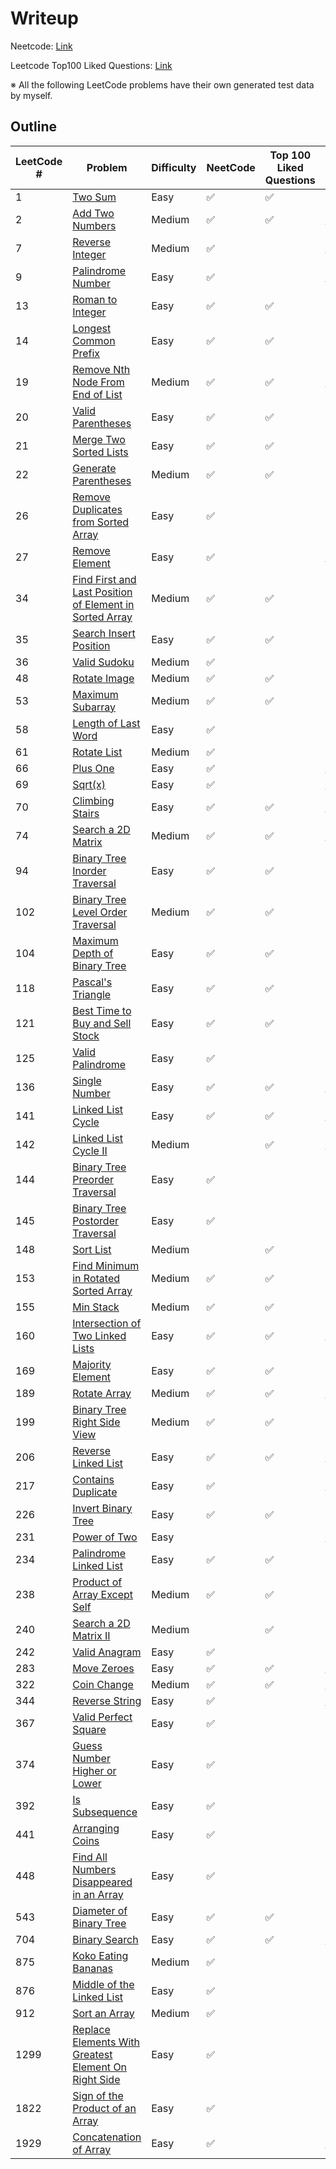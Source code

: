 # Writeup
Neetcode: [Link](https://neetcode.io/)

Leetcode Top100 Liked Questions: [Link](https://leetcode.com/problem-list/top-100-liked-questions/)

※ All the following LeetCode problems have their own generated test data by myself.

## Outline
| LeetCode # | Problem                                                                                                                                          | Difficulty | NeetCode | Top 100 Liked Questions | C                                                                                | C++                                                                                                                              |
| ---------- | ------------------------------------------------------------------------------------------------------------------------------------------------ | ---------- | -------- | ----------------------- | -------------------------------------------------------------------------------- | -------------------------------------------------------------------------------------------------------------------------------- |
| 1          | [Two Sum](https://leetcode.com/problems/two-sum)                                                                                                 | Easy       | ✅        | ✅                       |                                                                                  | [link](./Cpp/two_sum/two_sum.md)                                                                                                 |
| 2          | [Add Two Numbers](https://leetcode.com/problems/add-two-numbers)                                                                                 | Medium     | ✅        | ✅                       | [link](./C/add_two_numbers/add_two_numbers.md)                                   | [link](./Cpp/add_two_numbers/add_two_numbers.md)                                                                                 |
| 7          | [Reverse Integer](https://leetcode.com/problems/reverse-integer)                                                                                 | Medium     | ✅        |                         | [link](./C/reverse_integer/reverse_integer.md)                                   | [link](./Cpp/reverse_integer/reverse_integer.md)                                                                                 |
| 9          | [Palindrome Number](https://leetcode.com/problems/palindrome-number)                                                                             | Easy       | ✅        |                         | [link](./C/palindrome_number/palindrome_number.md)                               | [link](./Cpp/palindrome_number/palindrome_number.md)                                                                             |
| 13         | [Roman to Integer](https://leetcode.com/problems/roman-to-integer)                                                                               | Easy       | ✅        | ✅                       |                                                                                  | [link](./Cpp/roman_to_integer/roman_to_integer.md)                                                                               |
| 14         | [Longest Common Prefix](https://leetcode.com/problems/longest-common-prefix)                                                                     | Easy       | ✅        | ✅                       |                                                                                  | [link](./Cpp/longest_common_prefix/longest_common_prefix.md)                                                                     |
| 19         | [Remove Nth Node From End of List](https://leetcode.com/problems/remove-nth-node-from-end-of-list/)                                              | Medium     | ✅        | ✅                       | [link](./C/remove_nth_node_from_end_of_list/remove_nth_node_from_end_of_list.md) | [link](./Cpp/remove_nth_node_from_end_of_list/remove_nth_node_from_end_of_list.md)                                               |
| 20         | [Valid Parentheses](https://leetcode.com/problems/valid-parentheses)                                                                             | Easy       | ✅        | ✅                       |                                                                                  | [link](./Cpp/valid_parentheses/valid_parentheses.md)                                                                             |
| 21         | [Merge Two Sorted Lists](https://leetcode.com/problems/merge-two-sorted-lists)                                                                   | Easy       | ✅        | ✅                       |                                                                                  | [link](./Cpp/merge_two_sorted_lists/merge_two_sorted_lists.md)                                                                   |
| 22         | [Generate Parentheses](https://leetcode.com/problems/generate-parentheses/)                                                                      | Medium     | ✅        | ✅                       |                                                                                  | [link](./Cpp/generate_parentheses/generate_parentheses.md)                                                                       |
| 26         | [Remove Duplicates from Sorted Array](https://leetcode.com/problems/remove-duplicates-from-sorted-array)                                         | Easy       | ✅        |                         |                                                                                  | [link](./Cpp/remove_duplicates_from_sorted_array/remove_duplicates_from_sorted_array.md)                                         |
| 27         | [Remove Element](https://leetcode.com/problems/remove-element)                                                                                   | Easy       | ✅        |                         | [link](./C/remove_element/remove_element.md)                                     | [link](./Cpp/remove_element/remove_element.md)                                                                                   |
| 34         | [Find First and Last Position of Element in Sorted Array](https://leetcode.com/problems/find-first-and-last-position-of-element-in-sorted-array) | Medium     | ✅        | ✅                       |                                                                                  | [link](./Cpp/find_first_and_last_position_of_element_in_sorted_array/find_first_and_last_position_of_element_in_sorted_array.md) |
| 35         | [Search Insert Position](https://leetcode.com/problems/search-insert-position)                                                                   | Easy       | ✅        | ✅                       |                                                                                  | [link](./Cpp/search_insert_position/search_insert_position.md)                                                                   |
| 36         | [Valid Sudoku](https://leetcode.com/problems/valid-sudoku/)                                                                                      | Medium     | ✅        |                         |                                                                                  | [link](./Cpp/valid_sudoku/valid_sudoku.md)                                                                                       |
| 48         | [Rotate Image](https://leetcode.com/problems/rotate-image)                                                                                       | Medium     | ✅        | ✅                       |                                                                                  | [link](./Cpp/rotate_image/rotate_image.md)                                                                                       |
| 53         | [Maximum Subarray](https://leetcode.com/problems/maximum-subarray)                                                                               | Medium     | ✅        | ✅                       |                                                                                  | [link](./Cpp/maximum_subarray/maximum_subarray.md)                                                                               |
| 58         | [Length of Last Word](https://leetcode.com/problems/length-of-last-word)                                                                         | Easy       | ✅        |                         |                                                                                  | [link](./Cpp/length_of_last_word/length_of_last_word.md)                                                                         |
| 61         | [Rotate List](https://leetcode.com/problems/rotate-list/)                                                                                        | Medium     | ✅        |                         |                                                                                  | [link](./Cpp/rotate_list/rotate_list.md)                                                                                         |
| 66         | [Plus One](https://leetcode.com/problems/plus-one/)                                                                                              | Easy       | ✅        |                         | [link](./C/plus_one/plus_one.md)                                                 | [link](./Cpp/plus_one/plus_one.md)                                                                                               |
| 69         | [Sqrt(x)](https://leetcode.com/problems/sqrtx)                                                                                                   | Easy       | ✅        |                         | [link](./C/sqrtx/sqrtx.md)                                                       | [link](./Cpp/sqrtx/sqrtx.md)                                                                                                     |
| 70         | [Climbing Stairs](https://leetcode.com/problems/climbing-stairs)                                                                                 | Easy       | ✅        | ✅                       | [link](./C/climbing_stairs/climbing_stairs.md)                                   | [link](./Cpp/climbing_stairs/climbing_stairs.md)                                                                                 |
| 74         | [Search a 2D Matrix](https://leetcode.com/problems/search-a-2d-matrix)                                                                           | Medium     | ✅        | ✅                       | [link](./C/search_a_2d_matrix/search_a_2d_matrix.md)                             | [link](./Cpp/search_a_2d_matrix/search_a_2d_matrix.md)                                                                           |
| 94         | [Binary Tree Inorder Traversal](https://leetcode.com/problems/binary-tree-inorder-traversal)                                                     | Easy       | ✅        | ✅                       |                                                                                  | [link](./Cpp/binary_tree_inorder_traversal/binary_tree_inorder_traversal.md)                                                     |
| 102        | [Binary Tree Level Order Traversal](https://leetcode.com/problems/binary-tree-level-order-traversal/)                                            | Medium     | ✅        | ✅                       |                                                                                  | [link](./Cpp/binary_tree_level_order_traversal/binary_tree_level_order_traversal.md)                                             |
| 104        | [Maximum Depth of Binary Tree](https://leetcode.com/problems/maximum-depth-of-binary-tree/)                                                      | Easy       | ✅        | ✅                       |                                                                                  | [link](./Cpp/maximum_depth_of_binary_tree/maximum_depth_of_binary_tree.md)                                                       |
| 118        | [Pascal's Triangle](https://leetcode.com/problems/pascals-triangle)                                                                              | Easy       | ✅        | ✅                       |                                                                                  | [link](./Cpp/pascals_triangle/pascals_triangle.md)                                                                               |
| 121        | [Best Time to Buy and Sell Stock](https://leetcode.com/problems/best-time-to-buy-and-sell-stock)                                                 | Easy       | ✅        | ✅                       |                                                                                  | [link](./Cpp/best_time_to_buy_and_sell_stock/best_time_to_buy_and_sell_stock.md)                                                 |
| 125        | [Valid Palindrome](https://leetcode.com/problems/valid-palindrome/)                                                                              | Easy       | ✅        |                         |                                                                                  | [link](./Cpp/valid_palindrome/valid_palindrome.md)                                                                               |
| 136        | [Single Number](https://leetcode.com/problems/single-number)                                                                                     | Easy       | ✅        | ✅                       | [link](./C/single_number/single_number.md)                                       | [link](./Cpp/single_number/single_number.md)                                                                                     |
| 141        | [Linked List Cycle](https://leetcode.com/problems/linked-list-cycle)                                                                             | Easy       | ✅        | ✅                       | [link](./C/linked_list_cycle/linked_list_cycle.md)                               | [link](./Cpp/linked_list_cycle/linked_list_cycle.md)                                                                             |
| 142        | [Linked List Cycle II](https://leetcode.com/problems/linked-list-cycle-ii)                                                                       | Medium     |          | ✅                       | [link](./C/linked_list_cycle_II/linked_list_cycle_II.md)                         | [link](./Cpp/linked_list_cycle_II/linked_list_cycle_II.md)                                                                       |
| 144        | [Binary Tree Preorder Traversal](https://leetcode.com/problems/binary-tree-preorder-traversal)                                                   | Easy       | ✅        |                         |                                                                                  | [link](./Cpp/binary_tree_preorder_traversal/binary_tree_preorder_traversal.md)                                                   |
| 145        | [Binary Tree Postorder Traversal](https://leetcode.com/problems/binary-tree-postorder-traversal)                                                 | Easy       | ✅        |                         |                                                                                  | [link](./Cpp/binary_tree_postorder_traversal/binary_tree_postorder_traversal.md)                                                 |
| 148        | [Sort List](https://leetcode.com/problems/sort-list/)                                                                                            | Medium     |          | ✅                       |                                                                                  | [link](./Cpp/sort_list/sort_list.md)                                                                                             |
| 153        | [Find Minimum in Rotated Sorted Array](https://leetcode.com/problems/find-minimum-in-rotated-sorted-array/)                                      | Medium     | ✅        | ✅                       |                                                                                  | [link](./Cpp/find_minimum_in_rotated_sorted_array/find_minimum_in_rotated_sorted_array.md)                                       |
| 155        | [Min Stack](https://leetcode.com/problems/min-stack/)                                                                                            | Medium     | ✅        | ✅                       |                                                                                  | [link](./Cpp/min_stack/min_stack.md)                                                                                             |
| 160        | [Intersection of Two Linked Lists](https://leetcode.com/problems/intersection-of-two-linked-lists/)                                              | Easy       | ✅        | ✅                       | [link](./C/intersection_of_two_linked_lists/intersection_of_two_linked_lists.md) | [link](./Cpp/intersection_of_two_linked_lists/intersection_of_two_linked_lists.md)                                               |
| 169        | [Majority Element](https://leetcode.com/problems/majority-element/)                                                                              | Easy       | ✅        | ✅                       |                                                                                  | [link](./Cpp/majority_element/majority_element.md)                                                                               |
| 189        | [Rotate Array](https://leetcode.com/problems/rotate-array/)                                                                                      | Medium     | ✅        | ✅                       | [link](./C/rotate_array/rotate_array.md)                                         | [link](./Cpp/rotate_array/rotate_array.md)                                                                                       |
| 199        | [Binary Tree Right Side View](https://leetcode.com/problems/binary-tree-right-side-view/)                                                        | Medium     | ✅        | ✅                       |                                                                                  | [link](./Cpp/binary_tree_right_side_view/binary_tree_right_side_view.md)                                                         |
| 206        | [Reverse Linked List](https://leetcode.com/problems/reverse-linked-list)                                                                         | Easy       | ✅        | ✅                       | [link](./C/reverse_linked_list/reverse_linked_list.md)                           | [link](./C/reverse_linked_list/reverse_linked_list.md)|[link](./Cpp/reverse_linked_list/reverse_linked_list.md)                  |
| 217        | [Contains Duplicate](https://leetcode.com/problems/contains-duplicate)                                                                           | Easy       | ✅        |                         | [link](./C/contains_duplicate/contains_duplicate.md)                             | [link](./Cpp/contains_duplicate/contains_duplicate.md)                                                                           |
| 226        | [Invert Binary Tree](https://leetcode.com/problems/invert-binary-tree/)                                                                          | Easy       | ✅        | ✅                       |                                                                                  | [link](./Cpp/invert_binary_tree/invert_binary_tree.md)                                                                           |
| 231        | [Power of Two](https://leetcode.com/problems/power-of-two)                                                                                       | Easy       |          |                         | [link](./C/power_of_two/power_of_two.md)                                         | [link](./Cpp/power_of_two/power_of_two.md)                                                                                       |
| 234        | [Palindrome Linked List](https://leetcode.com/problems/palindrome-linked-list/)                                                                  | Easy       | ✅        | ✅                       |                                                                                  | [link](./Cpp/palindrome_linked_list/palindrome_linked_list.md)                                                                   |
| 238        | [Product of Array Except Self](https://leetcode.com/problems/product-of-array-except-self/)                                                      | Medium     | ✅        | ✅                       |                                                                                  | [link](./Cpp/product_of_array_except_self/product_of_array_except_self.md)                                                       |
| 240        | [Search a 2D Matrix II](https://leetcode.com/problems/search-a-2d-matrix-ii)                                                                     | Medium     |          | ✅                       |                                                                                  | [link](./Cpp/search_a_2d_matrix_II/search_a_2d_matrix_II.md)                                                                     |
| 242        | [Valid Anagram](https://leetcode.com/problems/valid-anagram)                                                                                     | Easy       | ✅        |                         |                                                                                  | [link](./Cpp/valid_anagram/valid_anagram.md)                                                                                     |
| 283        | [Move Zeroes](https://leetcode.com/problems/move-zeroes)                                                                                         | Easy       | ✅        | ✅                       | [link](./C/move_zeroes/move_zeroes.md)                                           | [link](./Cpp/move_zeroes/move_zeroes.md)                                                                                         |
| 322        | [Coin Change](https://leetcode.com/problems/coin-change/)                                                                                        | Medium     | ✅        | ✅                       | [link](./C/coin_change/coin_change.md)                                           | [link](./Cpp/coin_change/coin_change.md)                                                                                         |
| 344        | [Reverse String](https://leetcode.com/problems/reverse-string)                                                                                   | Easy       | ✅        |                         | [link](./C/reverse_string/reverse_string.md)                                     | [link](./Cpp/reverse_string/reverse_string.md)                                                                                   |
| 367        | [Valid Perfect Square](https://leetcode.com/problems/valid-perfect-square/)                                                                      | Easy       | ✅        |                         |                                                                                  | [link](./Cpp/valid_perfect_square/valid_perfect_square.md)                                                                       |
| 374        | [Guess Number Higher or Lower](https://leetcode.com/problems/guess-number-higher-or-lower/)                                                      | Easy       | ✅        |                         |                                                                                  | [link](./Cpp/guess_number_higher_or_lower/guess_number_higher_or_lower.md)                                                       |
| 392        | [Is Subsequence](https://leetcode.com/problems/is-subsequence)                                                                                   | Easy       | ✅        |                         |                                                                                  | [link](./Cpp/is_subsequence/is_subsequence.md)                                                                                   |
| 441        | [Arranging Coins](https://leetcode.com/problems/arranging-coins/)                                                                                | Easy       | ✅        |                         |                                                                                  | [link](./Cpp/arranging_coins/arranging_coins.md)                                                                                 |
| 448        | [Find All Numbers Disappeared in an Array](https://leetcode.com/problems/find-all-numbers-disappeared-in-an-array/)                              | Easy       | ✅        |                         |                                                                                  | [link](./Cpp/find_all_numbers_disappeared_in_an_array/find_all_numbers_disappeared_in_an_array.md)                               |
| 543        | [Diameter of Binary Tree](https://leetcode.com/problems/diameter-of-binary-tree/)                                                                | Easy       | ✅        | ✅                       |                                                                                  | [link](./Cpp/diameter_of_binary_tree/diameter_of_binary_tree.md)                                                                 |
| 704        | [Binary Search](https://leetcode.com/problems/binary-search)                                                                                     | Easy       | ✅        | ✅                       | [link](./C/binary_search/binary_search.md)                                       | [link](./Cpp/binary_search/binary_search.md)                                                                                     |
| 875        | [Koko Eating Bananas](https://leetcode.com/problems/koko-eating-bananas/)                                                                        | Medium     | ✅        |                         |                                                                                  | [link](./Cpp/koko_eating_bananas/koko_eating_bananas.md)                                                                         |
| 876        | [Middle of the Linked List](https://leetcode.com/problems/middle-of-the-linked-list/)                                                            | Easy       | ✅        |                         |                                                                                  | [link](./Cpp/middle_of_the_linked_list/middle_of_the_linked_list.md)                                                             |
| 912        | [Sort an Array](https://leetcode.com/problems/sort-an-array)                                                                                     | Medium     | ✅        |                         |                                                                                  | [link](./Cpp/sort_an_array/sort_an_array.md)                                                                                     |
| 1299       | [Replace Elements With Greatest Element On Right Side](https://leetcode.com/problems/replace-elements-with-greatest-element-on-right-side)       | Easy       | ✅        |                         |                                                                                  | [link](./Cpp/replace_elements_with_greatest_element_on_right_side/replace_elements_with_greatest_element_on_right_side.md)       |
| 1822       | [Sign of the Product of an Array](https://leetcode.com/problems/sign-of-the-product-of-an-array)                                                 | Easy       | ✅        |                         |                                                                                  | [link](./Cpp/sign_of_the_product_of_an_array/sign_of_the_product_of_an_array.md)                                                 |
| 1929       | [Concatenation of Array](https://leetcode.com/problems/concatenation-of-array)                                                                   | Easy       | ✅        |                         | [link](./C/concatenation_of_array/concatenation_of_array.md)                     | [link](./Cpp/concatenation_of_array/concatenation_of_array.md)                                                                   |